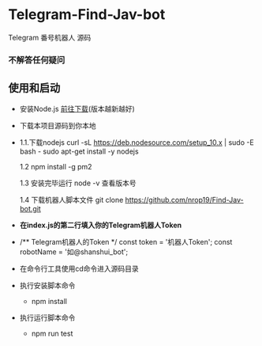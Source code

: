# Telegram-Find-Jav-bot
Telegram 番号机器人 源码

### 不解答任何疑问

## 使用和启动
- 安装Node.js [前往下载](https://nodejs.org/zh-cn/download/)(版本越新越好)
- 下载本项目源码到你本地
- 1.1.下载nodejs
  curl -sL https://deb.nodesource.com/setup_10.x | sudo -E bash -
  sudo apt-get install -y nodejs

  1.2
   npm install -g pm2

  1.3
  安装完毕运行 node -v 查看版本号

  1.4
  下载机器人脚本文件
git clone https://github.com/nrop19/Find-Jav-bot.git

- **在index.js的第二行填入你的Telegram机器人Token**
- /** Telegram机器人的Token */
const token = '机器人Token';
const robotName = '如@shanshui_bot';
- 在命令行工具使用cd命令进入源码目录
- 执行安装脚本命令
  - npm install
- 执行运行脚本命令
  - npm run test



